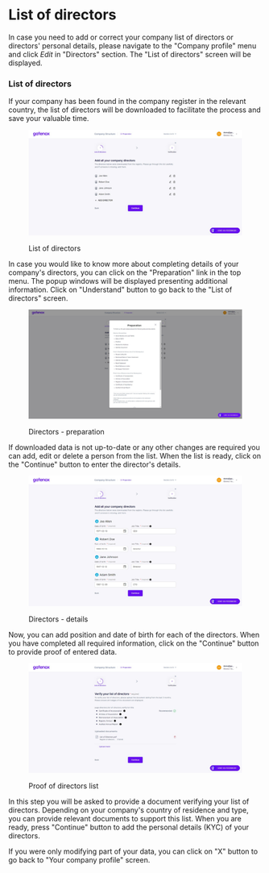 # List of directors

In case you need to add or correct your company list of directors or directors' personal details, please navigate to the "Company profile" menu and click _Edit_ in "Directors" section. The "List of directors" screen will be displayed.

### List of directors

If your company has been found in the company register in the relevant country, the list of directors will be downloaded to facilitate the process and save your valuable time.

<figure><img src="../../../.gitbook/assets/dir_add.png" alt="List of directors"><figcaption><p>List of directors</p></figcaption></figure>

In case you would like to know more about completing details of your company's directors, you can click on the "Preparation" link in the top menu. The popup windows will be displayed presenting additional information. Click on "Understand" button to go back to the "List of directors" screen.

<figure><img src="../../../.gitbook/assets/dir_prep.png" alt="Directors - preparation"><figcaption><p>Directors - preparation</p></figcaption></figure>

If downloaded data is not up-to-date or any other changes are required you can add, edit or delete a person from the list. When the list is ready, click on the "Continue" button to enter the director's details.

<figure><img src="../../../.gitbook/assets/dir_list_personal (2).png" alt="Directors - details"><figcaption><p>Directors - details</p></figcaption></figure>

Now, you can add position and date of birth for each of the directors. When you have completed all required information, click on the "Continue" button to provide proof of entered data.

<figure><img src="../../../.gitbook/assets/dir_proof_list.png" alt="Proof of directors list"><figcaption><p>Proof of directors list</p></figcaption></figure>

In this step you will be asked to provide a document verifying your list of directors. Depending on your company's country of residence and type, you can provide relevant documents to support this list. When you are ready, press "Continue" button to add the personal details (KYC) of your directors.

If you were only modifying part of your data, you can click on "X" button to go back to "Your company profile" screen.

